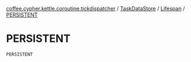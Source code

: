 [coffee.cypher.kettle.coroutine.tickdispatcher](../../index.md) / [TaskDataStore](../index.md) / [Lifespan](index.md) / [PERSISTENT](./-p-e-r-s-i-s-t-e-n-t.md)

# PERSISTENT

`PERSISTENT`
